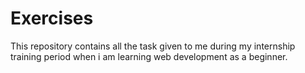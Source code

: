 # Exercises

This repository contains all the task given to me during my internship training period when i am learning web development as a beginner.
